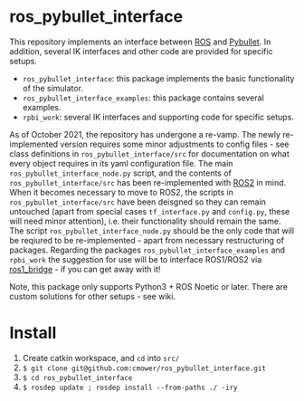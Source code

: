 # ros_pybullet_interface

This repository implements an interface between [ROS](https://www.ros.org/) and [Pybullet](https://pybullet.org/wordpress/).
In addition, several IK interfaces and other code are provided for specific setups.

* `ros_pybullet_interface`: this package implements the basic functionality of the simulator.
* `ros_pybullet_interface_examples`: this package contains several examples.
* `rpbi_work`: several IK interfaces and supporting code for specific setups.

As of October 2021, the repository has undergone a re-vamp.
The newly re-implemented version requires some minor adjustments to config files - see class definitions in `ros_pybullet_interface/src` for documentation on what every object requires in its yaml configuration file.
The main `ros_pybullet_interface_node.py` script, and the contents of `ros_pybullet_interface/src` has been re-implemented with [ROS2](https://docs.ros.org/en/foxy/index.html) in mind.
When it becomes necessary to move to ROS2, the scripts in `ros_pybullet_interface/src` have been deisgned so they can remain untouched (apart from special cases `tf_interface.py` and `config.py`, these will need minor attention), i.e. their functionality should remain the same.
The script `ros_pybullet_interface_node.py` should be the only code that will be reqiured to be re-implemented - apart from necessary restructuring of packages.
Regarding the packages `ros_pybullet_interface_examples` and `rpbi_work` the suggestion for use will be to interface ROS1/ROS2 via [ros1_bridge](https://github.com/ros2/ros1_bridge) - if you can get away with it!

Note, this package only supports Python3 + ROS Noetic or later.
There are custom solutions for other setups - see wiki.

# Install

1. Create catkin workspace, and `cd` into `src/`
1. `$ git clone git@github.com:cmower/ros_pybullet_interface.git`
1. `$ cd ros_pybullet_interface`
1. `$ rosdep update ; rosdep install --from-paths ./ -iry`
